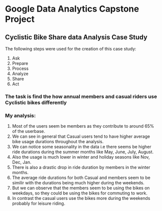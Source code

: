 # Google Data Analytics Capstone Project
## Cyclistic Bike Share data Analysis Case Study

The following steps were used for the creation of this case study:

1. Ask
2. Prepare
3. Process
4. Analyze
5. Share
6. Act

### The task is find the how annual members and casual riders use Cyclistic bikes differently

### My analysis:
1. Most of the users seem be members as they contribute to around 65% of the userbase.
2. We can see in general that Casual users tend to have higher average bike usage durations throughout the analysis.
3. We can notice some seasonality in the data i.e there seems be higher ride durations during the summer months like May, June, July, August.
4. Also the usage is much lower in winter and holiday seasons like Nov, Dec, Jan.
5. There is also a drastic drop in ride duration by members in the winter months.
6. The average ride durations for both Casual and members seem to be similir with the durations being much higher during the weekends.
7. But we can observe that the members seem to be using the bikes on weekdays, so they could be using the bikes for commuting to work.
8. In contrast the casual users use the bikes more during the weekends probably for leisure riding.
